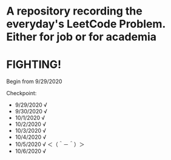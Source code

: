# A repository recording the everyday's LeetCode Problem. Either for job or for academia

# FIGHTING!

Begin from 9/29/2020

Checkpoint:

- 9/29/2020 √
- 9/30/2020 √
- 10/1/2020 √
- 10/2/2020 √
- 10/3/2020 √
- 10/4/2020 √
- 10/5/2020 √ ＜（＾－＾）＞
- 10/6/2020 √